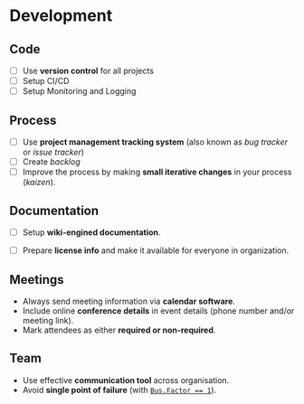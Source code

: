 # Development

## Code

-   [ ] Use **version control** for all projects
-   [ ] Setup CI/CD
-   [ ] Setup Monitoring and Logging

## Process

-   [ ] Use **project management tracking system** (also known as *bug tracker* or *issue tracker*)
-   [ ] Create *backlog*
-   [ ] Improve the process by making **small iterative changes** in your process (*kaizen*).

## Documentation

-   [ ] Setup **wiki-engined documentation**.

-   [ ] Prepare **license info** and make it available for everyone in organization.

## Meetings

-    Always send meeting information via **calendar software**.
-    Include online **conference details** in event details (phone number and/or meeting link).
-    Mark attendees as either **required or non-required**.

## Team

-   Use effective **communication tool** across organisation.
-    Avoid **single point of failure** (with [`Bus.Factor == 1`](https://en.wikipedia.org/wiki/Bus_factor)).
